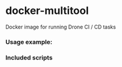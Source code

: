 # docker-multitool
Docker image for running Drone CI / CD tasks



### Usage example:




### Included scripts


